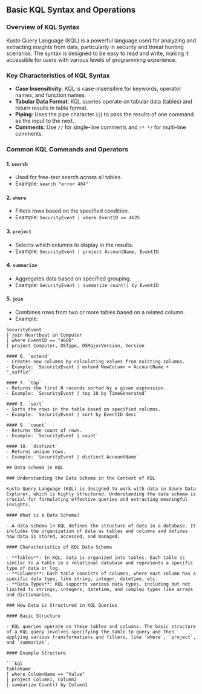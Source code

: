 ## Basic KQL Syntax and Operations

### Overview of KQL Syntax

Kusto Query Language (KQL) is a powerful language used for analyzing and extracting insights from data, particularly in security and threat hunting scenarios. The syntax is designed to be easy to read and write, making it accessible for users with various levels of programming experience.

### Key Characteristics of KQL Syntax

- **Case Insensitivity**: KQL is case-insensitive for keywords, operator names, and function names.
- **Tabular Data Format**: KQL queries operate on tabular data (tables) and return results in table format.
- **Piping**: Uses the pipe character (`|`) to pass the results of one command as the input to the next.
- **Comments**: Use `//` for single-line comments and `/* */` for multi-line comments.

### Common KQL Commands and Operators

#### 1. `search`
- Used for free-text search across all tables.
- Example: `search "error 404"`

#### 2. `where`
- Filters rows based on the specified condition.
- Example: `SecurityEvent | where EventID == 4625`

#### 3. `project`
- Selects which columns to display in the results.
- Example: `SecurityEvent | project AccountName, EventID`

#### 4. `summarize`
- Aggregates data based on specified grouping.
- Example: `SecurityEvent | summarize count() by EventID`

#### 5. `join`
- Combines rows from two or more tables based on a related column.
- Example:

```kql
SecurityEvent
| join Heartbeat on Computer
| where EventID == "4688"
| project Computer, OSType, OSMajorVersion, Version

#### 6. `extend`
- Creates new columns by calculating values from existing columns.
- Example: `SecurityEvent | extend NewColumn = AccountName + "_suffix"`

#### 7. `top`
- Returns the first N records sorted by a given expression.
- Example: `SecurityEvent | top 10 by TimeGenerated`

#### 8. `sort`
- Sorts the rows in the table based on specified columns.
- Example: `SecurityEvent | sort by EventID desc`

#### 9. `count`
- Returns the count of rows.
- Example: `SecurityEvent | count`

#### 10. `distinct`
- Returns unique rows.
- Example: `SecurityEvent | distinct AccountName`

## Data Schema in KQL

### Understanding the Data Schema in the Context of KQL

Kusto Query Language (KQL) is designed to work with data in Azure Data Explorer, which is highly structured. Understanding the data schema is crucial for formulating effective queries and extracting meaningful insights.

#### What is a Data Schema?

- A data schema in KQL defines the structure of data in a database. It includes the organization of data as tables and columns and defines how data is stored, accessed, and managed.

#### Characteristics of KQL Data Schema

- **Tables**: In KQL, data is organized into tables. Each table is similar to a table in a relational database and represents a specific type of data or log.
- **Columns**: Each table consists of columns, where each column has a specific data type, like string, integer, datetime, etc.
- **Data Types**: KQL supports various data types, including but not limited to strings, integers, datetime, and complex types like arrays and dictionaries.

### How Data is Structured in KQL Queries

#### Basic Structure

- KQL queries operate on these tables and columns. The basic structure of a KQL query involves specifying the table to query and then applying various transformations and filters, like `where`, `project`, and `summarize`.

#### Example Structure

```kql
TableName
| where ColumnName == "Value"
| project Column1, Column2
| summarize Count() by Column1

